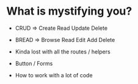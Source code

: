 # What is mystifying you?

- CRUD => Create Read Update Delete
- BREAD => Browse Read Edit Add Delete

- Kinda lost with all the routes / helpers
- Button / Forms
- How to work with a lot of code
